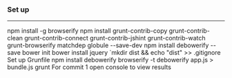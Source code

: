 ### Set up
-------------------------------------
npm install -g browserify
npm install grunt-contrib-copy grunt-contrib-clean grunt-contrib-connect grunt-contrib-jshint grunt-contrib-watch grunt-browserify matchdep globule --save-dev
npm install debowerify --save
bower init
bower install jquery
`mkdir dist && echo "dist" >> .gitignore
Set up Grunfile
npm install debowerify
browserify -t debowerify app.js > bundle.js
grunt
For commit 1 open console to view results
